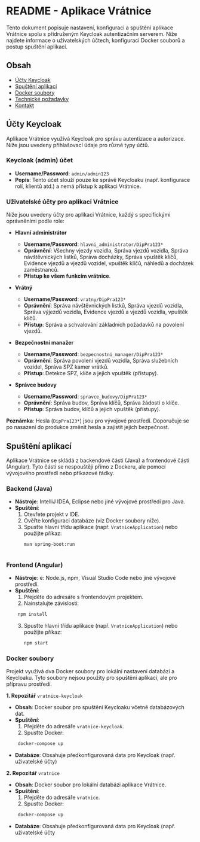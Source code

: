 # README - Aplikace Vrátnice

Tento dokument popisuje nastavení, konfiguraci a spuštění aplikace Vrátnice spolu s přidruženým Keycloak autentizačním serverem. Níže najdete informace o uživatelských účtech, konfiguraci Docker souborů a postup spuštění aplikací.

## Obsah
- [Účty Keycloak](#účty-keycloak)
- [Spuštění aplikací](#spuštění-aplikací)
- [Docker soubory](#docker-soubory)
- [Technické požadavky](#technické-požadavky)
- [Kontakt](#kontakt)

## Účty Keycloak

Aplikace Vrátnice využívá Keycloak pro správu autentizace a autorizace. Níže jsou uvedeny přihlašovací údaje pro různé typy účtů.

### Keycloak (admin) účet
- **Username/Password**: `admin/admin123`
- **Popis**: Tento účet slouží pouze ke správě Keycloaku (např. konfigurace rolí, klientů atd.) a nemá přístup k aplikaci Vrátnice.

### Uživatelské účty pro aplikaci Vrátnice
Níže jsou uvedeny účty pro aplikaci Vrátnice, každý s specifickými oprávněními podle role:
- **Hlavní administrátor**
  - **Username/Password**: `hlavni_administrator/DipPra123*`
  - **Oprávnění**: Všechny vjezdy vozidla, Správa vjezdů vozidla, Správa návštěvnických listků, Správa docházky, Správa vpuštěk klíčů, Evidence vjezdů a vjezdů vozidel, vpuštěk klíčů, náhledů a docházek zaměstnanců.
  - **Přístup ke všem funkcím vrátnice**.

- **Vrátný**
  - **Username/Password**: `vratny/DipPra123*`
  - **Oprávnění**: Správa návštěvnických listků, Správa vjezdů vozidla, Správa výjezdů vozidla, Evidence vjezdů a vjezdů vozidla, vpuštěk klíčů.
  - **Přístup**: Správa a schvalování základních požadavků na povolení vjezdů.

- **Bezpečnostní manažer**
  - **Username/Password**: `bezpecnostni_manager/DipPra123*`
  - **Oprávnění**: Správa povolení vjezdů vozidla, Správa služebních vozidel, Správa SPZ kamer vrátků.
  - **Přístup**: Detekce SPZ, klíče a jejich vpuštěk (přístupy).

- **Správce budovy**
  - **Username/Password**: `spravce_budovy/DipPra123*`
  - **Oprávnění**: Správa budov, Správa klíčů, Správa žádostí o klíče.
  - **Přístup**: Správa budov, klíčů a jejich vpuštěk (přístupy).

**Poznámka**: Hesla (`DipPra123*`) jsou pro vývojové prostředí. Doporučuje se po nasazení do produkce změnit hesla a zajistit jejich bezpečnost.

## Spuštění aplikací

Aplikace Vrátnice se skládá z backendové části (Java) a frontendové části (Angular). Tyto části se nespouštějí přímo z Dockeru, ale pomocí vývojového prostředí nebo příkazové řádky.

### Backend (Java)
- **Nástroje**: IntelliJ IDEA, Eclipse nebo jiné vývojové prostředí pro Java.
- **Spuštění**:
  1. Otevřete projekt v IDE.
  2. Ověřte konfiguraci databáze (viz Docker soubory níže).
  3. Spusťte hlavní třídu aplikace (např. `VratniceApplication`) nebo použijte příkaz:
     ```bash
     mvn spring-boot:run
    ```
    
### Frontend (Angular)
- **Nástroje**: e: Node.js, npm, Visual Studio Code nebo jiné vývojové prostředí.
- **Spuštění**:
  1. Přejděte do adresáře s frontendovým projektem.
  2. Nainstalujte závislosti:
    ```bash
     npm install
    ```
  3. Spusťte hlavní třídu aplikace (např. `VratniceApplication`) nebo použijte příkaz:
     ```bash
     npm start
     ```

### Docker soubory
Projekt využívá dva Docker soubory pro lokální nastavení databází a Keycloaku. Tyto soubory nejsou použity pro spuštění aplikací, ale pro přípravu prostředí.

**1. Repozitář** `vratnice-keycloak`
- **Obsah**: Docker soubor pro spuštění Keycloaku včetně databázových dat.
- **Spuštění**:
  1. Přejděte do adresáře `vratnice-keycloak`.
  2. Spusťte Docker:
    ```bash
     docker-compose up
    ```
- **Databáze**: Obsahuje předkonfigurovaná data pro Keycloak (např. uživatelské účty)


**2. Repozitář** `vratnice`
- **Obsah**: Docker soubor pro lokální databázi aplikace Vrátnice.
- **Spuštění**:
  1. Přejděte do adresáře `vratnice`.
  2. Spusťte Docker:
    ```bash
     docker-compose up
    ```
- **Databáze**: Obsahuje předkonfigurovaná data pro Keycloak (např. uživatelské účty 